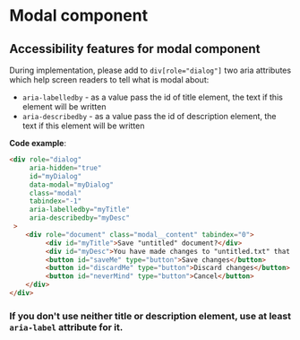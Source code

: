 # Modal component

## Accessibility features for modal component

During implementation, please add to `div[role="dialog"]` two aria attributes which help screen readers to tell what is modal about:
* `aria-labelledby` - as a value pass the id of title element, the text if this element will be written
* `aria-describedby` - as a value pass the id of description element, the text if this element will be written

**Code example**:

```html
<div role="dialog"
     aria-hidden="true"
     id="myDialog"
     data-modal="myDialog"
     class="modal"
     tabindex="-1"
     aria-labelledby="myTitle"
     aria-describedby="myDesc"
 >
    <div role="document" class="modal__content" tabindex="0">
         <div id="myTitle">Save "untitled" document?</div>
         <div id="myDesc">You have made changes to "untitled.txt" that have not been saved. What do you want to do?</div>
         <button id="saveMe" type="button">Save changes</button>
         <button id="discardMe" type="button">Discard changes</button>
         <button id="neverMind" type="button">Cancel</button>
    </div>
</div>
```

### If you don't use neither title or description element, use at least `aria-label` attribute for it.
